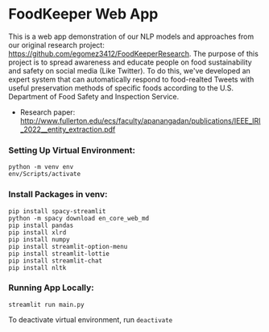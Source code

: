 # FoodKeeper Web App

This is a web app demonstration of our NLP models and approaches from our original research project: https://github.com/egomez3412/FoodKeeperResearch. The purpose of this project is to spread awareness and educate people on food sustainability and safety on social media (Like Twitter). To do this, we've developed an expert system that can automatically respond to food-realted Tweets with useful preservation methods of specific foods according to the U.S. Department of Food Safety and Inspection Service.
 - Research paper: http://www.fullerton.edu/ecs/faculty/apanangadan/publications/IEEE_IRI_2022__entity_extraction.pdf


### Setting Up Virtual Environment:
```
python -m venv env
env/Scripts/activate
```

### Install Packages in venv:
```
pip install spacy-streamlit
python -m spacy download en_core_web_md
pip install pandas
pip install xlrd
pip install numpy
pip install streamlit-option-menu
pip install streamlit-lottie
pip install streamlit-chat
pip install nltk
```

### Running App Locally:
```
streamlit run main.py
```

To deactivate virtual environment, run `deactivate`